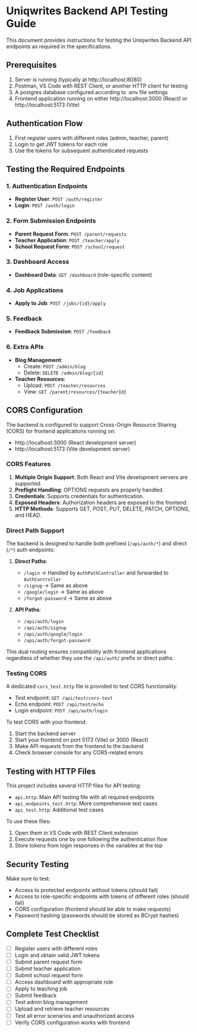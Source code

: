 # Uniqwrites Backend API Testing Guide

This document provides instructions for testing the Uniqwrites Backend API endpoints as required in the specifications.

## Prerequisites

1. Server is running (typically at http://localhost:8080)
2. Postman, VS Code with REST Client, or another HTTP client for testing
3. A postgres database configured according to .env file settings
4. Frontend application running on either http://localhost:3000 (React) or http://localhost:5173 (Vite)

## Authentication Flow

1. First register users with different roles (admin, teacher, parent)
2. Login to get JWT tokens for each role
3. Use the tokens for subsequent authenticated requests

## Testing the Required Endpoints

### 1. Authentication Endpoints

- **Register User**: `POST /auth/register`
- **Login**: `POST /auth/login`

### 2. Form Submission Endpoints

- **Parent Request Form**: `POST /parent/requests`
- **Teacher Application**: `POST /teacher/apply`
- **School Request Form**: `POST /school/request`

### 3. Dashboard Access

- **Dashboard Data**: `GET /dashboard` (role-specific content)

### 4. Job Applications

- **Apply to Job**: `POST /jobs/{id}/apply` 

### 5. Feedback

- **Feedback Submission**: `POST /feedback`

### 6. Extra APIs

- **Blog Management**: 
  - Create: `POST /admin/blog`
  - Delete: `DELETE /admin/blog/{id}`
- **Teacher Resources**:
  - Upload: `POST /teacher/resources`
  - View: `GET /parent/resources/{teacherId}`

## CORS Configuration

The backend is configured to support Cross-Origin Resource Sharing (CORS) for frontend applications running on:
- http://localhost:3000 (React development server)
- http://localhost:5173 (Vite development server)

### CORS Features

1. **Multiple Origin Support**: Both React and Vite development servers are supported.
2. **Preflight Handling**: OPTIONS requests are properly handled.
3. **Credentials**: Supports credentials for authentication.
4. **Exposed Headers**: Authorization headers are exposed to the frontend.
5. **HTTP Methods**: Supports GET, POST, PUT, DELETE, PATCH, OPTIONS, and HEAD.

### Direct Path Support

The backend is designed to handle both prefixed (`/api/auth/*`) and direct (`/*`) auth endpoints:

1. **Direct Paths**:
   - `/login` → Handled by `AuthPathController` and forwarded to `AuthController`
   - `/signup` → Same as above
   - `/google/login` → Same as above
   - `/forgot-password` → Same as above

2. **API Paths**:
   - `/api/auth/login`
   - `/api/auth/signup`
   - `/api/auth/google/login`
   - `/api/auth/forgot-password`

This dual routing ensures compatibility with frontend applications regardless of whether they use the `/api/auth/` prefix or direct paths.

### Testing CORS

A dedicated `cors_test.http` file is provided to test CORS functionality:
- Test endpoint: `GET /api/test/cors-test`
- Echo endpoint: `POST /api/test/echo`
- Login endpoint: `POST /api/auth/login`

To test CORS with your frontend:
1. Start the backend server
2. Start your frontend on port 5173 (Vite) or 3000 (React)
3. Make API requests from the frontend to the backend
4. Check browser console for any CORS-related errors

## Testing with HTTP Files

This project includes several HTTP files for API testing:

- `api.http`: Main API testing file with all required endpoints
- `api_endpoints_test.http`: More comprehensive test cases
- `api_test.http`: Additional test cases

To use these files:
1. Open them in VS Code with REST Client extension
2. Execute requests one by one following the authentication flow
3. Store tokens from login responses in the variables at the top

## Security Testing

Make sure to test:
- Access to protected endpoints without tokens (should fail)
- Access to role-specific endpoints with tokens of different roles (should fail)
- CORS configuration (frontend should be able to make requests)
- Password hashing (passwords should be stored as BCrypt hashes)

## Complete Test Checklist

- [ ] Register users with different roles
- [ ] Login and obtain valid JWT tokens
- [ ] Submit parent request form
- [ ] Submit teacher application 
- [ ] Submit school request form
- [ ] Access dashboard with appropriate role
- [ ] Apply to teaching job
- [ ] Submit feedback
- [ ] Test admin blog management
- [ ] Upload and retrieve teacher resources
- [ ] Test all error scenarios and unauthorized access
- [ ] Verify CORS configuration works with frontend
